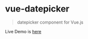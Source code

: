 # vue-datepicker

> datepicker component for Vue.js


Live Demo is [here](http://www.showonne.com/vue-datepicker/dist/)
